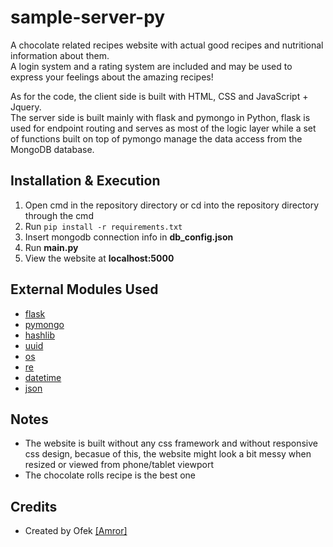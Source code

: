 # sample-server-py
A chocolate related recipes website with actual good recipes and nutritional information about them.  
A login system and a rating system are included and may be used to express your feelings about the amazing recipes!

As for the code, the client side is built with HTML, CSS and JavaScript + Jquery.  
The server side is built mainly with flask and pymongo in Python, flask is used for endpoint routing and serves as most of the logic layer while a set of functions built on top of pymongo manage the data access from the MongoDB database.


## Installation & Execution
1. Open cmd in the repository directory or cd into the repository directory through the cmd
2. Run `pip install -r requirements.txt`
3. Insert mongodb connection info in **db_config.json**
4. Run **main.py**
5. View the website at **localhost:5000**

## External Modules Used
- [flask](https://flask.palletsprojects.com/en/1.1.x/)
- [pymongo](https://pymongo.readthedocs.io/en/stable/)
- [hashlib](https://docs.python.org/3/library/hashlib.html)
- [uuid](https://docs.python.org/3/library/uuid.html)
- [os](https://docs.python.org/3/library/os.html)
- [re](https://docs.python.org/3/library/re.html)
- [datetime](https://docs.python.org/3/library/datetime.html)
- [json](https://docs.python.org/3/library/json.html)

## Notes
- The website is built without any css framework and without responsive css design, becasue of this, the website might look a
bit messy when resized or viewed from phone/tablet viewport
- The chocolate rolls recipe is the best one

## Credits
- Created by Ofek [[Amror]](https://github.com/Amror)